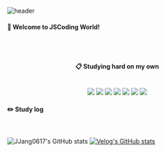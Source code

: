 ![header](https://capsule-render.vercel.app/api?type=Waving&color=9784ff&text=JSCoding&fontColor=390080)

#### 🌱 Welcome to JSCoding World!
<div align="center">
  <br/><br/>

  ####  :clipboard: Studying hard on my own
  <br/>
  <img src="https://img.shields.io/badge/JAVA-007396?style=for-the-badge&logo=java&logoColor=white">
  <img src="https://img.shields.io/badge/MySQL-4479A1?style=for-the-badge&logo=MySQL&logoColor=white">
  <img src="https://img.shields.io/badge/Eclipse-2C2255?style=for-the-badge&logo=Eclipse%20IDE&logoColor=white">
  <img src="https://img.shields.io/badge/github-181717?style=for-the-badge&logo=github&logoColor=white">
  <img src="https://img.shields.io/badge/.Net-512BD4?style=for-the-badge&logo=.Net&logoColor=white">
  <img src="https://img.shields.io/badge/Photoshop-31A8FF?style=for-the-badge&logo=Photoshop&logoColor=white">
  <img src="https://img.shields.io/badge/Android Studio-3DDC84?style=for-the-badge&logo=Android Studio&logoColor=white">
</div>

#### :pencil2: Study log
  <br/>
 
![JJang0617's GitHub stats](https://github-readme-stats.vercel.app/api?username=JJang0617&show_icons=true&theme=transparent)
[![Velog's GitHub stats](https://velog-readme-stats.vercel.app/api?name=somm&color=dark)](https://velog.io/@somm)
</div>
